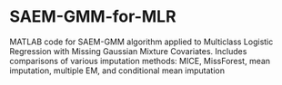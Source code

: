 # SAEM-GMM-for-MLR
MATLAB code for SAEM-GMM algorithm applied to Multiclass Logistic Regression with Missing Gaussian Mixture Covariates. Includes comparisons of various imputation methods: MICE, MissForest, mean imputation, multiple EM, and conditional mean imputation
